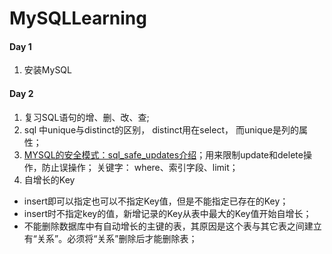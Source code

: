 # MySQLLearning

#### Day 1
1. 安装MySQL

#### Day 2
1. 复习SQL语句的增、删、改、查;
2. sql 中unique与distinct的区别， distinct用在select， 而unique是列的属性；
3. [MYSQL的安全模式：sql_safe_updates介绍](https://www.cnblogs.com/fengff/p/10774145.html)；用来限制update和delete操作，防止误操作； 关键字： where、索引字段、limit；
4. 自增长的Key
  * insert即可以指定也可以不指定Key值，但是不能指定已存在的Key；
  * insert时不指定key的值，新增记录的Key从表中最大的Key值开始自增长；
  * 不能删除数据库中有自动增长的主键的表，其原因是这个表与其它表之间建立有“关系”。必须将“关系”删除后才能删除表；
